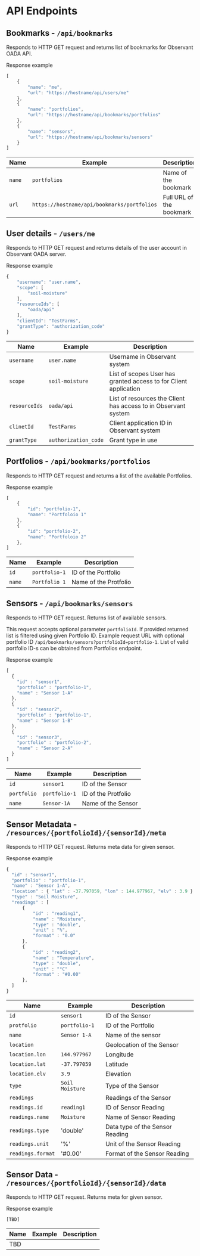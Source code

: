 # API Endpoints

## Bookmarks - `/api/bookmarks`
Responds to HTTP GET request and returns list of bookmarks for Observant OADA API.

Response example
```javascript
[
    {
        "name": "me",
        "url": "https://hostname/api/users/me"
    },
    {
        "name": "portfolios",
        "url": "https://hostname/api/bookmarks/portfolios"
    },
    {
        "name": "sensors",
        "url": "https://hostname/api/bookmarks/sensors"
    }
]
```
| Name | Example | Description |
| ---- | ------- | ----------- |
| `name` | `portfolios` | Name of the bookmark |
| `url` | `https://hostname/api/bookmarks/portfolios` | Full URL of the bookmark |

## User details - `/users/me`

Responds to HTTP GET request and returns details of the user account in Observant OADA server.

Response example
```javascript
{
    "username": "user.name",
    "scope": [
        "soil-moisture"
    ],
    "resourceIds": [
        "oada/api"
    ],
    "clientId": "TestFarms",
    "grantType": "authorization_code"
}
```
| Name | Example | Description |
| ---- | ------- | ----------- |
| `username` | `user.name` | Username in Observant system |
| `scope` | `soil-moisture` | List of scopes User has granted access to for Client application | 
| `resourceIds` | `oada/api` | List of resources the Client has access to in Observant system |
| `clinetId` | `TestFarms` | Client application ID in Observant system |
| `grantType` | `authorization_code` | Grant type in use |

## Portfolios - `/api/bookmarks/portfolios`

Responds to HTTP GET request and returns a list of the available Portfolios.

Response example
```javascript
[
    {
        "id": "portfolio-1",
        "name": "Portfoloio 1"
    },
    {
        "id": "portfolio-2",
        "name": "Portfoloio 2"
    },
]
```

| Name | Example | Description |
| ---- | ------- | ----------- |
| `id` | `portfolio-1` | ID of the Portfolio |
| `name`| `Portfolio 1` | Name of the Protfolio |

## Sensors - `/api/bookmarks/sensors`

Responds to HTTP GET request. Returns list of available sensors.

This request accepts optional parameter `portfolioId`. 
If provided returned list is filtered using given Portfolio ID.
Example request URL with optional portfolio ID `/api/bookmarks/sensors?portfolioId=portfolio-1`. 
List of valid portfolio ID-s can be obtained from Portfolios endpoint.

Response example
```javascript
[ 
  { 
    "id" : "sensor1", 
    "portfolio" : "portfolio-1",
    "name" : "Sensor 1-A"
  },
  {
    "id" : "sensor2",
    "portfolio" : "portfolio-1",
    "name" : "Sensor 1-B"
  },
  {
    "id" : "sensor3",
    "portfolio" : "portfolio-2",
    "name" : "Sensor 2-A"
  }
]
```

| Name | Example | Description |
| ---- | ------- | ----------- |
| `id` | `sensor1` | ID of the Sensor |
| `portfolio` | `portfolio-1`| ID of the Protfolio |
| `name` | `Sensor-1A` | Name of the Sensor |

## Sensor Metadata - `/resources/{portfolioId}/{sensorId}/meta`

Responds to HTTP GET request. Returns meta data for given sensor.

Response example
```javascript
{ 
  "id" : "sensor1", 
  "portfolio" : "portfolio-1",
  "name" : "Sensor 1-A", 
  "location" : { "lat" : -37.797059, "lon" : 144.977967, "elv" : 3.9 },
  "type" : "Soil Moisture",
  "readings" : [
      {
          "id" : "reading1",
          "name" : "Moisture",
          "type" : "double",
          "unit" : "%",
          "format" : "0.0"
      },
      {
          "id" : "reading2",
          "name" : "Temperature",
          "type" : "double",
          "unit" : "°C"
          "format" : "#0.00"
      },
  ]
}
```

| Name | Example | Description |
| ---- | ------- | ----------- |
| `id` | `sensor1` | ID of the Sensor |
| `protfolio` | `portfolio-1` | ID of the Portfolio |
| `name`| `Sensor 1-A` | Name of the sensor |
| `location` | | Geolocation of the Sensor |
| `location.lon` | `144.977967` | Longitude |
| `location.lat` | `-37.797059` | Latitude |
| `location.elv` | `3.9` | Elevation |
| `type` | `Soil Moisture` | Type of the Sensor |
| `readings` | | Readings of the Sensor |
| `readings.id` | `reading1` | ID of Sensor Reading  |
| `readings.name` | `Moisture` | Name of Sensor Reading |
| `readings.type`| 'double'| Data type of the Sensor Reading |
| `readings.unit`| '%'| Unit of the Sensor Reading |
| `readings.format`| '#0.00'| Format of the Sensor Reading |

## Sensor Data - `/resources/{portfolioId}/{sensorId}/data`

Responds to HTTP GET request. Returns meta for given sensor.

Response example
```javascript
[TBD]
```

| Name | Example | Description |
| ---- | ------- | ----------- |
| TBD | | |

